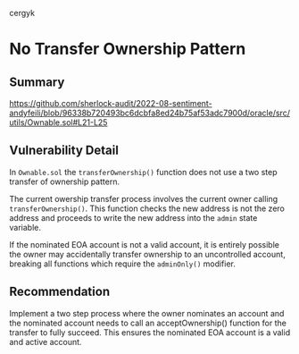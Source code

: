 cergyk
# No Transfer Ownership Pattern

## Summary

https://github.com/sherlock-audit/2022-08-sentiment-andyfeili/blob/96338b720493bc6dcbfa8ed24b75af53adc7900d/oracle/src/utils/Ownable.sol#L21-L25

## Vulnerability Detail

In `Ownable.sol` the `transferOwnership()` function does not use a two step transfer of ownership pattern.

The current owership transfer process involves the current owner calling `transferOwnership()`.
This function checks the new address is not the zero address and proceeds to write the new address into the `admin` state variable.

If the nominated EOA account is not a valid account, it is entirely possible the owner may accidentally transfer ownership to an uncontrolled account, breaking all functions which require the `adminOnly()` modifier. 

## Recommendation

Implement a two step process where the owner nominates an account and the nominated account needs to call an acceptOwnership() function for the transfer to fully succeed. This ensures the nominated EOA account is a valid and active account.